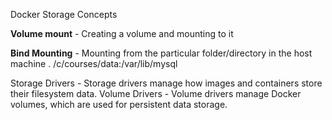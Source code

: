 Docker Storage Concepts

**Volume mount**  - Creating a volume and mounting  to it

**Bind Mounting** - Mounting from the particular folder/directory in the host machine . /c/courses/data:/var/lib/mysql

Storage Drivers - Storage drivers manage how images and containers store their filesystem data.
Volume Drivers - Volume drivers manage Docker volumes, which are used for persistent data storage. 
